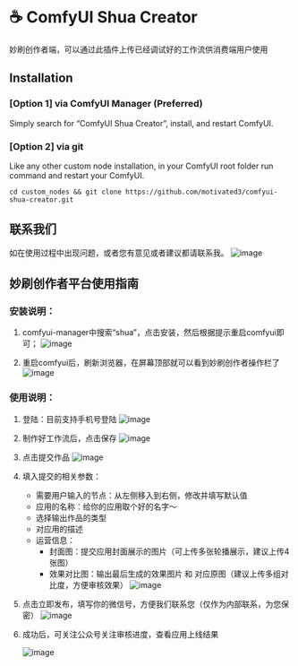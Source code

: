# ☕️ ComfyUI Shua Creator 

妙刷创作者端，可以通过此插件上传已经调试好的工作流供消费端用户使用

## Installation

### [Option 1] via ComfyUI Manager (Preferred)

Simply search for “ComfyUI Shua Creator”, install, and restart ComfyUI.

### [Option 2] via git

Like any other custom node installation, in your ComfyUI root folder run command and restart your ComfyUI.

```
cd custom_nodes && git clone https://github.com/motivated3/comfyui-shua-creator.git
```





## 联系我们
如在使用过程中出现问题，或者您有意见或者建议都请联系我。
![image](https://github.com/user-attachments/assets/69937c61-ea43-4b6c-a2f4-47dc20ea0394)

## 妙刷创作者平台使用指南
### 安装说明：
1. comfyui-manager中搜索“shua”，点击安装，然后根据提示重启comfyui即可；
![image](https://github.com/user-attachments/assets/4b6b9b76-d567-4594-b062-005b7afa40ce)

2. 重启comfyui后，刷新浏览器，在屏幕顶部就可以看到妙刷创作者操作栏了
![image](https://github.com/user-attachments/assets/36f33f4e-0b71-44cb-9ce1-7872ba6ae218)

### 使用说明：
1. 登陆：目前支持手机号登陆
   ![image](https://github.com/user-attachments/assets/745c100d-d042-428e-82ea-f1c8b17a3271)

2. 制作好工作流后，点击保存
   ![image](https://github.com/user-attachments/assets/cc4de15e-d8ff-4e38-9747-cdc2d46fac88)

3. 点击提交作品
![image](https://github.com/user-attachments/assets/180b54a5-b732-48c5-81de-11859b2cf0b7)

4. 填入提交的相关参数：
   * 需要用户输入的节点：从左侧移入到右侧，修改并填写默认值
   * 应用的名称：给你的应用取个好的名字～
   * 选择输出作品的类型
   * 对应用的描述
   * 运营信息：
     * 封面图：提交应用封面展示的图片（可上传多张轮播展示，建议上传4张图）
     * 效果对比图：输出最后生成的效果图片 和 对应原图（建议上传多组对比度，方便审核效果）
   ![image](https://github.com/user-attachments/assets/133f35b3-8735-4803-b619-d7ee27ded397)
5. 点击立即发布，填写你的微信号，方便我们联系您（仅作为内部联系，为您保密）
   ![image](https://github.com/user-attachments/assets/c42b1047-b616-4a79-9439-013b38571e8f)

6. 成功后，可关注公众号关注审核进度，查看应用上线结果
   
   ![image](https://github.com/user-attachments/assets/5c66bcac-f392-4de2-80b6-b2033fda65ca)


